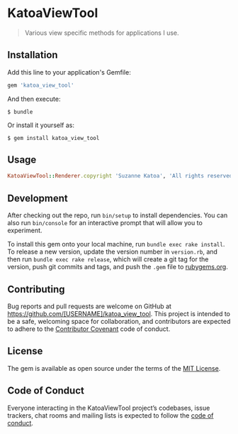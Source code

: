 # KatoaViewTool

> Various view specific methods for applications I use.

## Installation

Add this line to your application's Gemfile:

```ruby
gem 'katoa_view_tool'
```

And then execute:

    $ bundle

Or install it yourself as:

    $ gem install katoa_view_tool

## Usage

```ruby
KatoaViewTool::Renderer.copyright 'Suzanne Katoa', 'All rights reserved'
```

## Development

After checking out the repo, run `bin/setup` to install dependencies. You can also run `bin/console` for an interactive prompt that will allow you to experiment.

To install this gem onto your local machine, run `bundle exec rake install`. To release a new version, update the version number in `version.rb`, and then run `bundle exec rake release`, which will create a git tag for the version, push git commits and tags, and push the `.gem` file to [rubygems.org](https://rubygems.org).

## Contributing

Bug reports and pull requests are welcome on GitHub at https://github.com/[USERNAME]/katoa_view_tool. This project is intended to be a safe, welcoming space for collaboration, and contributors are expected to adhere to the [Contributor Covenant](http://contributor-covenant.org) code of conduct.

## License

The gem is available as open source under the terms of the [MIT License](http://opensource.org/licenses/MIT).

## Code of Conduct

Everyone interacting in the KatoaViewTool project’s codebases, issue trackers, chat rooms and mailing lists is expected to follow the [code of conduct](https://github.com/[USERNAME]/katoa_view_tool/blob/master/CODE_OF_CONDUCT.md).
